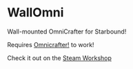# WallOmni
Wall-mounted OmniCrafter for Starbound!

Requires [Omnicrafter!](https://steamcommunity.com/workshop/filedetails/?id=2844996935) to work!

Check it out on the [Steam Workshop](https://steamcommunity.com/sharedfiles/filedetails/?id=3488372244)
